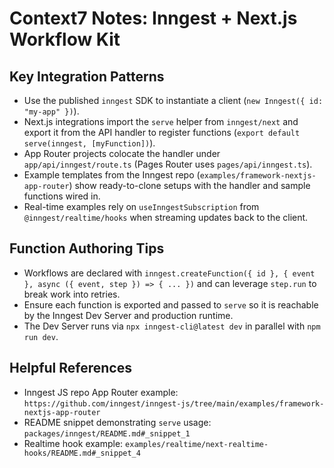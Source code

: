 # Context7 Notes: Inngest + Next.js Workflow Kit

## Key Integration Patterns
- Use the published `inngest` SDK to instantiate a client (`new Inngest({ id: "my-app" })`).
- Next.js integrations import the `serve` helper from `inngest/next` and export it from the API handler to register functions (`export default serve(inngest, [myFunction])`).
- App Router projects colocate the handler under `app/api/inngest/route.ts` (Pages Router uses `pages/api/inngest.ts`).
- Example templates from the Inngest repo (`examples/framework-nextjs-app-router`) show ready-to-clone setups with the handler and sample functions wired in.
- Real-time examples rely on `useInngestSubscription` from `@inngest/realtime/hooks` when streaming updates back to the client.

## Function Authoring Tips
- Workflows are declared with `inngest.createFunction({ id }, { event }, async ({ event, step }) => { ... })` and can leverage `step.run` to break work into retries.
- Ensure each function is exported and passed to `serve` so it is reachable by the Inngest Dev Server and production runtime.
- The Dev Server runs via `npx inngest-cli@latest dev` in parallel with `npm run dev`.

## Helpful References
- Inngest JS repo App Router example: `https://github.com/inngest/inngest-js/tree/main/examples/framework-nextjs-app-router`
- README snippet demonstrating `serve` usage: `packages/inngest/README.md#_snippet_1`
- Realtime hook example: `examples/realtime/next-realtime-hooks/README.md#_snippet_4`
